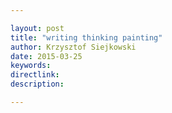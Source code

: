 ```yaml
---

layout: post
title: "writing thinking painting"
author: Krzysztof Siejkowski
date: 2015-03-25
keywords: 
directlink: 
description:  

---
```


